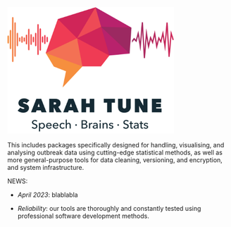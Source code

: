 ---
---

<img src="/assets/img/logo.png" title="BRAIN logo" alt="BRAIN logo" width="75%" height="75%" />


This includes packages specifically designed for handling, visualising, and
analysing outbreak data using cutting-edge statistical methods, as well as more
general-purpose tools for data cleaning, versioning, and encryption, and system
infrastructure.

NEWS:

- *April 2023*: blablabla

- *Reliability*: our tools are thoroughly and constantly tested using professional software development methods.




